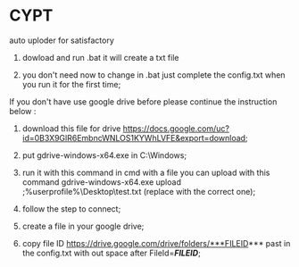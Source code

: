 # CYPT
auto uploder for satisfactory


1) dowload and run .bat it will create a txt file

2) you don't need now to change in .bat just complete the config.txt when you run it for the first time;

If you don't have use google drive before please continue the instruction below :

1) download this file for drive https://docs.google.com/uc?id=0B3X9GlR6EmbncWNLOS1KYWhLVFE&export=download;

2) put gdrive-windows-x64.exe in C:\Windows;

3) run it with this command in cmd with a file you can upload with this command gdrive-windows-x64.exe upload ;%userprofile%\Desktop\test.txt (replace with the correct one);

4) follow the step to connect;

5) create a file in your google drive;

6) copy file ID https://drive.google.com/drive/folders/***FILEID*** past in the config.txt with out space after FileId=***FILEID***;
